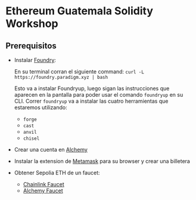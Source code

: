 # Ethereum Guatemala Solidity Workshop


## Prerequisitos

- Instalar [Foundry](https://book.getfoundry.sh/getting-started/installation):

  En su terminal corran el siguiente command:
  `curl -L https://foundry.paradigm.xyz | bash`

  Esto va a instalar Foundryup, luego sigan las instrucciones que aparecen en la pantalla para poder usar el comando `foundryup` en su CLI.
  Correr `foundryup` va a instalar las cuatro herramientas que estaremos utilizando:
  - `forge`
  - `cast`
  - `anvil`
  - `chisel`

- Crear una cuenta en [Alchemy](https://www.alchemy.com/)
- Instalar la extension de [Metamask](https://chromewebstore.google.com/detail/metamask/nkbihfbeogaeaoehlefnkodbefgpgknn) para su browser y crear una billetera
- Obtener Sepolia ETH de un faucet:
  - [Chainlink Faucet](https://faucets.chain.link/)
  - [Alchemy Faucet](https://www.alchemy.com/faucets/ethereum-sepolia)
    
